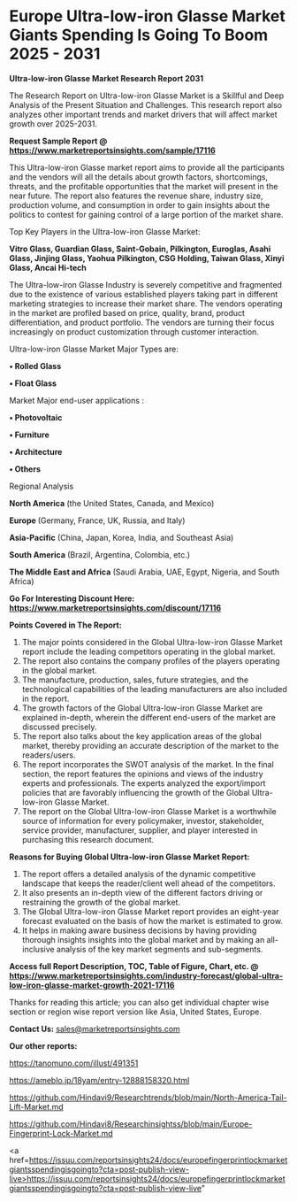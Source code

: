 # Europe Ultra-low-iron Glasse Market Giants Spending Is Going To Boom 2025 - 2031

<strong>Ultra-low-iron Glasse Market Research Report 2031</strong>

The Research Report on Ultra-low-iron Glasse Market is a Skillful and Deep Analysis of the Present Situation and Challenges. This research report also analyzes other important trends and market drivers that will affect market growth over 2025-2031.

<strong>Request Sample Report @ <a href=https://www.marketreportsinsights.com/sample/17116>https://www.marketreportsinsights.com/sample/17116</a></strong>

This Ultra-low-iron Glasse market report aims to provide all the participants and the vendors will all the details about growth factors, shortcomings, threats, and the profitable opportunities that the market will present in the near future. The report also features the revenue share, industry size, production volume, and consumption in order to gain insights about the politics to contest for gaining control of a large portion of the market share.

Top Key Players in the Ultra-low-iron Glasse Market:

<strong>Vitro Glass, Guardian Glass, Saint-Gobain, Pilkington, Euroglas, Asahi Glass, Jinjing Glass, Yaohua Pilkington, CSG Holding, Taiwan Glass, Xinyi Glass, Ancai Hi-tech</strong>

The Ultra-low-iron Glasse Industry is severely competitive and fragmented due to the existence of various established players taking part in different marketing strategies to increase their market share. The vendors operating in the market are profiled based on price, quality, brand, product differentiation, and product portfolio. The vendors are turning their focus increasingly on product customization through customer interaction.

Ultra-low-iron Glasse Market Major Types are:

<strong>• Rolled Glass

• Float Glass</strong>

Market Major end-user applications :

<strong>• Photovoltaic

• Furniture

• Architecture

• Others</strong>

Regional Analysis

</u><strong><b>North America</b></strong> (the United States, Canada, and Mexico)

<strong><b>Europe </b></strong>(Germany, France, UK, Russia, and Italy)

<strong><b>Asia-Pacific</b></strong> (China, Japan, Korea, India, and Southeast Asia)

<strong><b>South America</b></strong> (Brazil, Argentina, Colombia, etc.)

<strong><b>The Middle East and Africa</b></strong> (Saudi Arabia, UAE, Egypt, Nigeria, and South Africa)

<strong>Go For Interesting Discount Here: <a href=https://www.marketreportsinsights.com/discount/17116>https://www.marketreportsinsights.com/discount/17116</a></strong>

<strong>Points Covered in The Report:</strong>
<ol>
  <li>The major points considered in the Global Ultra-low-iron Glasse Market report include the leading competitors operating in the global market.</li>
  <li>The report also contains the company profiles of the players operating in the global market.</li>
  <li>The manufacture, production, sales, future strategies, and the technological capabilities of the leading manufacturers are also included in the report.</li>
  <li>The growth factors of the Global Ultra-low-iron Glasse Market are explained in-depth, wherein the different end-users of the market are discussed precisely.</li>
  <li>The report also talks about the key application areas of the global market, thereby providing an accurate description of the market to the readers/users.</li>
  <li>The report incorporates the SWOT analysis of the market. In the final section, the report features the opinions and views of the industry experts and professionals. The experts analyzed the export/import policies that are favorably influencing the growth of the Global Ultra-low-iron Glasse Market.</li>
  <li>The report on the Global Ultra-low-iron Glasse Market is a worthwhile source of information for every policymaker, investor, stakeholder, service provider, manufacturer, supplier, and player interested in purchasing this research document.</li>
</ol>
<strong>Reasons for Buying Global Ultra-low-iron Glasse Market Report:</strong>

<ol>
  <li>The report offers a detailed analysis of the dynamic competitive landscape that keeps the reader/client well ahead of the competitors.</li>
  <li>It also presents an in-depth view of the different factors driving or restraining the growth of the global market.</li>
  <li>The Global Ultra-low-iron Glasse Market report provides an eight-year forecast evaluated on the basis of how the market is estimated to grow.</li>
  <li>It helps in making aware business decisions by having providing thorough insights insights into the global market and by making an all-inclusive analysis of the key market segments and sub-segments.</li>
</ol>
<strong>Access full Report Description, TOC, Table of Figure, Chart, etc. @ <a href=https://www.marketreportsinsights.com/industry-forecast/global-ultra-low-iron-glasse-market-growth-2021-17116>https://www.marketreportsinsights.com/industry-forecast/global-ultra-low-iron-glasse-market-growth-2021-17116</a></strong>


Thanks for reading this article; you can also get individual chapter wise section or region wise report version like Asia, United States, Europe.

<strong>Contact Us:</strong>
sales@marketreportsinsights.com

<strong>Our other reports:</strong>

<a href=https://tanomuno.com/illust/491351>https://tanomuno.com/illust/491351</a>

<a href=https://ameblo.jp/18yam/entry-12888158320.html>https://ameblo.jp/18yam/entry-12888158320.html</a>

<a href=https://github.com/Hindavi9/Researchtrends/blob/main/North-America-Tail-Lift-Market.md>https://github.com/Hindavi9/Researchtrends/blob/main/North-America-Tail-Lift-Market.md</a>

<a href=https://github.com/Hindavi8/Researchinsightss/blob/main/Europe-Fingerprint-Lock-Market.md>https://github.com/Hindavi8/Researchinsightss/blob/main/Europe-Fingerprint-Lock-Market.md</a>

<a href=https://issuu.com/reportsinsights24/docs/europefingerprintlockmarketgiantsspendingisgoingto?cta=post-publish-view-live>https://issuu.com/reportsinsights24/docs/europefingerprintlockmarketgiantsspendingisgoingto?cta=post-publish-view-live</a>"
